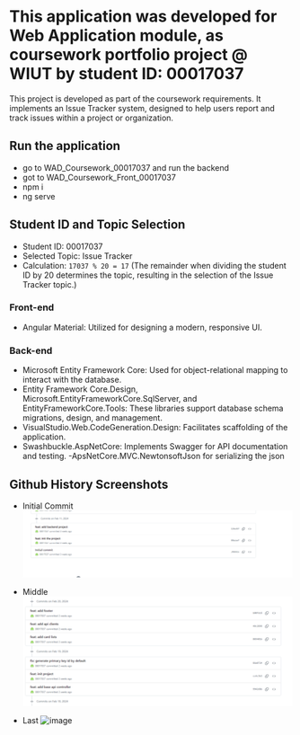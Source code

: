 # This application was developed for Web Application module, as coursework portfolio project @ WIUT by student ID: 00017037

This project is developed as part of the coursework requirements. It implements an Issue Tracker system, designed to help users report and track issues within a project or organization.


## Run the application
-  go to WAD_Coursework_00017037 and run the backend
- got to WAD_Coursework_Front_00017037
-  npm i
-  ng serve

## Student ID and Topic Selection

- Student ID: 00017037
- Selected Topic: Issue Tracker
- Calculation: `17037 % 20 = 17` (The remainder when dividing the student ID by 20 determines the topic, resulting in the selection of the Issue Tracker topic.)

### Front-end

- Angular Material: Utilized for designing a modern, responsive UI.

### Back-end

- Microsoft Entity Framework Core: Used for object-relational mapping to interact with the database.
- Entity Framework Core.Design, Microsoft.EntityFrameworkCore.SqlServer, and EntityFrameworkCore.Tools: These libraries support database schema migrations, design, and management.
- VisualStudio.Web.CodeGeneration.Design: Facilitates scaffolding of the application.
- Swashbuckle.AspNetCore: Implements Swagger for API documentation and testing.
  -ApsNetCore.MVC.NewtonsoftJson for serializing the json

## Github History Screenshots

- Initial Commit
  ![inital commit](image.png)

- Middle
 ![commit to repo](image-1.png)

- Last
![image](https://github.com/00017037/WAD.00017037/assets/115447353/1916fb07-adc7-4dc8-a9b2-935c05e8c3eb)
